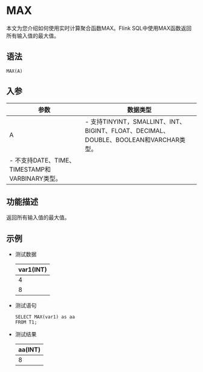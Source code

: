 # MAX

本文为您介绍如何使用实时计算聚合函数MAX。Flink SQL中使用MAX函数返回所有输入值的最大值。

## 语法

```
MAX(A)
```

## 入参

|参数|数据类型|
|--|----|
|A|-   支持TINYINT，SMALLINT、INT、BIGINT、FLOAT、DECIMAL、DOUBLE、BOOLEAN和VARCHAR类型。
-   不支持DATE、TIME、TIMESTAMP和VARBINARY类型。 |

## 功能描述

返回所有输入值的最大值。

## 示例

-   测试数据

    |var1\(INT\)|
    |-----------|
    |4|
    |8|

-   测试语句

    ```
    SELECT MAX(var1) as aa
    FROM T1;
    ```

-   测试结果

    |aa\(INT\)|
    |---------|
    |8|


